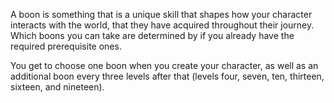 A boon is something that is a unique skill that shapes how your character interacts with the world, that they have acquired throughout their journey. Which boons you can take are determined by if you already have the required prerequisite ones.

You get to choose one boon when you create your character, as well as an additional boon every three levels after that (levels four, seven, ten, thirteen, sixteen, and nineteen).
